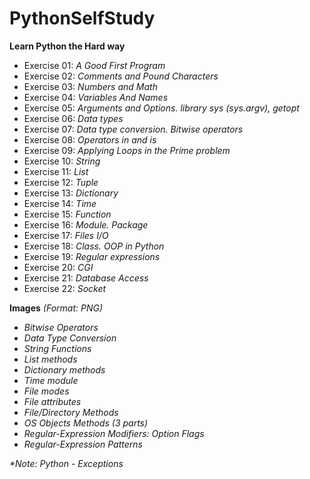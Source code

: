 # PythonSelfStudy
**Learn Python the Hard way**
+ Exercise 01: _A Good First Program_
+ Exercise 02: _Comments and Pound Characters_
+ Exercise 03: _Numbers and Math_
+ Exercise 04: _Variables And Names_
+ Exercise 05: _Arguments and Options. library sys (sys.argv), getopt_
+ Exercise 06: _Data types_
+ Exercise 07: _Data type conversion. Bitwise operators_
+ Exercise 08: _Operators in and is_
+ Exercise 09: _Applying Loops in the Prime problem_
+ Exercise 10: _String_
+ Exercise 11: _List_
+ Exercise 12: _Tuple_
+ Exercise 13: _Dictionary_
+ Exercise 14: _Time_
+ Exercise 15: _Function_
+ Exercise 16: _Module. Package_
+ Exercise 17: _Files I/O_
+ Exercise 18: _Class. OOP in Python_
+ Exercise 19: _Regular expressions_
+ Exercise 20: _CGI_
+ Exercise 21: _Database Access_
+ Exercise 22: _Socket_

**Images** _(Format: PNG)_
+ _Bitwise Operators_
+ _Data Type Conversion_
+ _String Functions_
+ _List methods_
+ _Dictionary methods_
+ _Time module_
+ _File modes_
+ _File attributes_
+ _File/Directory Methods_
+ _OS Objects Methods (3 parts)_
+ _Regular-Expression Modifiers: Option Flags_
+ _Regular-Expression Patterns_

_*Note: Python - Exceptions_